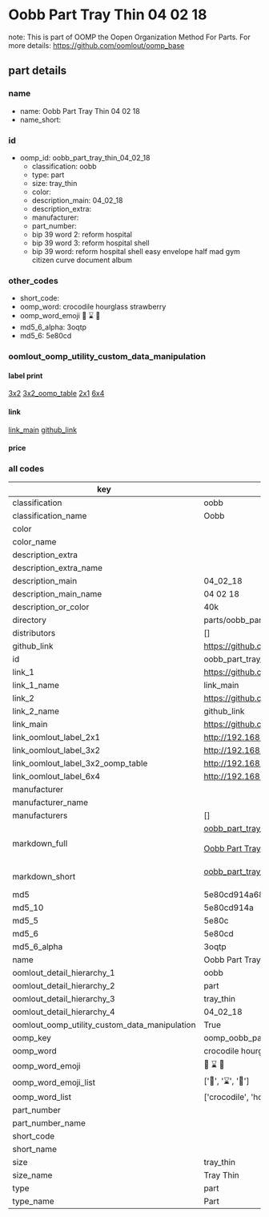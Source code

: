 # Oobb Part Tray Thin 04 02 18  

note: This is part of OOMP the Oopen Organization Method For Parts. For more details: https://github.com/oomlout/oomp_base

##  part details





### name
* name: Oobb Part Tray Thin 04 02 18
* name_short: 
### id
* oomp_id: oobb_part_tray_thin_04_02_18
  * classification: oobb
  * type: part
  * size: tray_thin
  * color: 
  * description_main: 04_02_18
  * description_extra: 
  * manufacturer: 
  * part_number: 
  * bip 39 word 2: reform hospital
  * bip 39 word 3: reform hospital shell
  * bip 39 word: reform hospital shell easy envelope half mad gym citizen curve document album

### other_codes
* short_code: 
* oomp_word: crocodile hourglass strawberry
* oomp_word_emoji :crocodile: :hourglass: :strawberry:
* md5_6_alpha: 3oqtp
* md5_6: 5e80cd






### oomlout_oomp_utility_custom_data_manipulation
#### label print
[3x2](http://192.168.1.245:1112/?label=oomp%203oqtp)
[3x2_oomp_table](http://192.168.1.107:1112/?label=oomp%203oqtp)
[2x1](http://192.168.1.242:1112/?label=oomp%203oqtp)
[6x4](http://192.168.1.55:1112/?label=oomp%203oqtp)    

#### link

[link_main](https://github.com/oomlout/oomlout_oomp_current_version_messy/tree/main/parts/oobb_part_tray_thin_04_02_18) [github_link](https://github.com/oomlout/oomlout_oomp_part_src/tree/main/parts/oobb_part_tray_thin_04_02_18)                             

#### price







### all codes 
| key | value |  
| --- | --- |  
| classification | oobb |  
| classification_name | Oobb |  
| color |  |  
| color_name |  |  
| description_extra |  |  
| description_extra_name |  |  
| description_main | 04_02_18 |  
| description_main_name | 04 02 18 |  
| description_or_color | 40k |  
| directory | parts/oobb_part_tray_thin_04_02_18 |  
| distributors | [] |  
| github_link | https://github.com/oomlout/oomlout_oomp_part_src/tree/main/parts/oobb_part_tray_thin_04_02_18 |  
| id | oobb_part_tray_thin_04_02_18 |  
| link_1 | https://github.com/oomlout/oomlout_oomp_current_version_messy/tree/main/parts/oobb_part_tray_thin_04_02_18 |  
| link_1_name | link_main |  
| link_2 | https://github.com/oomlout/oomlout_oomp_part_src/tree/main/parts/oobb_part_tray_thin_04_02_18 |  
| link_2_name | github_link |  
| link_main | https://github.com/oomlout/oomlout_oomp_current_version_messy/tree/main/parts/oobb_part_tray_thin_04_02_18 |  
| link_oomlout_label_2x1 | http://192.168.1.242:1112/?label=oomp%203oqtp |  
| link_oomlout_label_3x2 | http://192.168.1.245:1112/?label=oomp%203oqtp |  
| link_oomlout_label_3x2_oomp_table | http://192.168.1.107:1112/?label=oomp%203oqtp |  
| link_oomlout_label_6x4 | http://192.168.1.55:1112/?label=oomp%203oqtp |  
| manufacturer |  |  
| manufacturer_name |  |  
| manufacturers | [] |  
| markdown_full | [oobb_part_tray_thin_04_02_18](https://github.com/oomlout/oomlout_oomp_current_version_messy/tree/main/parts/oobb_part_tray_thin_04_02_18)<br>[](https://github.com/oomlout/oomlout_oomp_current_version_messy/tree/main/parts/oobb_part_tray_thin_04_02_18)<br>[Oobb Part Tray Thin 04 02 18](https://github.com/oomlout/oomlout_oomp_current_version_messy/tree/main/parts/oobb_part_tray_thin_04_02_18)<br><br> |  
| markdown_short | [oobb_part_tray_thin_04_02_18](https://github.com/oomlout/oomlout_oomp_current_version_messy/tree/main/parts/oobb_part_tray_thin_04_02_18)<br><br> |  
| md5 | 5e80cd914a6810b5a1a5e45d8adb7da2 |  
| md5_10 | 5e80cd914a |  
| md5_5 | 5e80c |  
| md5_6 | 5e80cd |  
| md5_6_alpha | 3oqtp |  
| name | Oobb Part Tray Thin 04 02 18 |  
| oomlout_detail_hierarchy_1 | oobb |  
| oomlout_detail_hierarchy_2 | part |  
| oomlout_detail_hierarchy_3 | tray_thin |  
| oomlout_detail_hierarchy_4 | 04_02_18 |  
| oomlout_oomp_utility_custom_data_manipulation | True |  
| oomp_key | oomp_oobb_part_tray_thin_04_02_18 |  
| oomp_word | crocodile hourglass strawberry |  
| oomp_word_emoji | :crocodile: :hourglass: :strawberry: |  
| oomp_word_emoji_list | [':crocodile:', ':hourglass:', ':strawberry:'] |  
| oomp_word_list | ['crocodile', 'hourglass', 'strawberry'] |  
| part_number |  |  
| part_number_name |  |  
| short_code |  |  
| short_name |  |  
| size | tray_thin |  
| size_name | Tray Thin |  
| type | part |  
| type_name | Part |  
